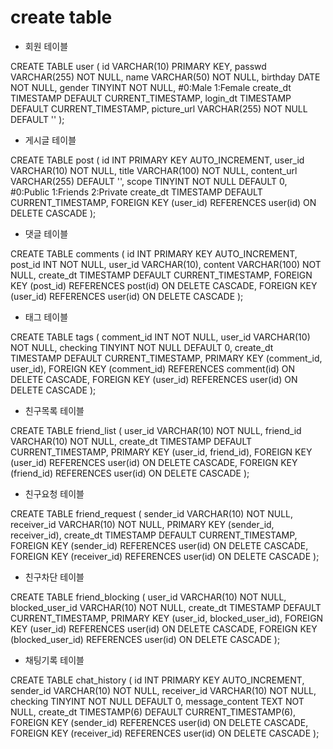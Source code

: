 # create table

- 회원 테이블

CREATE TABLE user (
    id VARCHAR(10) PRIMARY KEY,
    passwd VARCHAR(255) NOT NULL,
    name VARCHAR(50) NOT NULL,
    birthday DATE NOT NULL,
    gender TINYINT NOT NULL, #0:Male 1:Female
    create_dt TIMESTAMP DEFAULT CURRENT_TIMESTAMP,
    login_dt TIMESTAMP DEFAULT CURRENT_TIMESTAMP,
    picture_url VARCHAR(255) NOT NULL DEFAULT ''
);

- 게시글 테이블

CREATE TABLE post (
    id INT PRIMARY KEY AUTO_INCREMENT,
    user_id VARCHAR(10) NOT NULL,
    title VARCHAR(100) NOT NULL,
    content_url VARCHAR(255) DEFAULT '',
    scope TINYINT NOT NULL DEFAULT 0, #0:Public 1:Friends 2:Private
    create_dt TIMESTAMP DEFAULT CURRENT_TIMESTAMP,
    FOREIGN KEY (user_id) REFERENCES user(id) ON DELETE CASCADE
);

- 댓글 테이블

CREATE TABLE comments (
    id INT PRIMARY KEY AUTO_INCREMENT,
    post_id INT NOT NULL,
    user_id VARCHAR(10),
    content VARCHAR(100) NOT NULL,
    create_dt TIMESTAMP DEFAULT CURRENT_TIMESTAMP,
    FOREIGN KEY (post_id) REFERENCES post(id) ON DELETE CASCADE,
    FOREIGN KEY (user_id) REFERENCES user(id) ON DELETE CASCADE
);

- 태그 테이블

CREATE TABLE tags (
    comment_id INT NOT NULL,
    user_id VARCHAR(10) NOT NULL,
    checking TINYINT NOT NULL DEFAULT 0,
    create_dt TIMESTAMP DEFAULT CURRENT_TIMESTAMP,
    PRIMARY KEY (comment_id, user_id),
    FOREIGN KEY (comment_id) REFERENCES comment(id) ON DELETE CASCADE,
    FOREIGN KEY (user_id) REFERENCES user(id) ON DELETE CASCADE
);

- 친구목록 테이블

CREATE TABLE friend_list (
    user_id VARCHAR(10) NOT NULL,
    friend_id VARCHAR(10) NOT NULL,
    create_dt TIMESTAMP DEFAULT CURRENT_TIMESTAMP,
    PRIMARY KEY (user_id, friend_id),
    FOREIGN KEY (user_id) REFERENCES user(id) ON DELETE CASCADE,
    FOREIGN KEY (friend_id) REFERENCES user(id) ON DELETE CASCADE
);

- 친구요청 테이블

CREATE TABLE friend_request (
    sender_id VARCHAR(10) NOT NULL,
    receiver_id VARCHAR(10) NOT NULL,
    PRIMARY KEY (sender_id, receiver_id),
    create_dt TIMESTAMP DEFAULT CURRENT_TIMESTAMP,
    FOREIGN KEY (sender_id) REFERENCES user(id) ON DELETE CASCADE,
    FOREIGN KEY (receiver_id) REFERENCES user(id) ON DELETE CASCADE
);

- 친구차단 테이블

CREATE TABLE friend_blocking (
    user_id VARCHAR(10) NOT NULL,
    blocked_user_id VARCHAR(10) NOT NULL,
    create_dt TIMESTAMP DEFAULT CURRENT_TIMESTAMP,
    PRIMARY KEY (user_id, blocked_user_id),
    FOREIGN KEY (user_id) REFERENCES user(id) ON DELETE CASCADE,
    FOREIGN KEY (blocked_user_id) REFERENCES user(id) ON DELETE CASCADE
);

- 채팅기록 테이블

CREATE TABLE chat_history (
    id INT PRIMARY KEY AUTO_INCREMENT,
    sender_id VARCHAR(10) NOT NULL,
    receiver_id VARCHAR(10) NOT NULL,
    checking TINYINT NOT NULL DEFAULT 0,
    message_content TEXT NOT NULL,
    create_dt TIMESTAMP(6) DEFAULT CURRENT_TIMESTAMP(6),
    FOREIGN KEY (sender_id) REFERENCES user(id) ON DELETE CASCADE,
    FOREIGN KEY (receiver_id) REFERENCES user(id) ON DELETE CASCADE
);